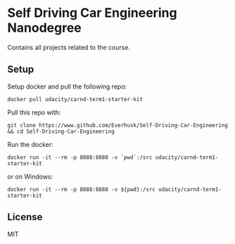# Self Driving Car Engineering Nanodegree

Contains all projects related to the course.

## Setup

Setup docker and pull the following repo:
```
docker pull udacity/carnd-term1-starter-kit
```

Pull this repo with:
```
git clone https://www.github.com/Everhusk/Self-Driving-Car-Engineering && cd Self-Driving-Car-Engineering
```

Run the docker:
```
docker run -it --rm -p 8888:8888 -v `pwd`:/src udacity/carnd-term1-starter-kit
```
or on Windows:
```
docker run -it --rm -p 8888:8888 -v ${pwd}:/src udacity/carnd-term1-starter-kit
```

## License
MIT
